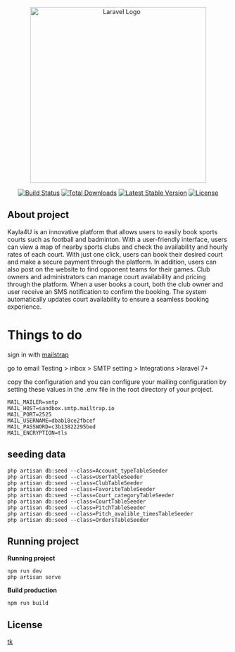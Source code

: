 <p align="center"><a href="https://laravel.com" target="_blank"><img src="https://raw.githubusercontent.com/laravel/art/master/logo-lockup/5%20SVG/2%20CMYK/1%20Full%20Color/laravel-logolockup-cmyk-red.svg" width="400" alt="Laravel Logo"></a></p>

<p align="center">
<a href="https://github.com/laravel/framework/actions"><img src="https://github.com/laravel/framework/workflows/tests/badge.svg" alt="Build Status"></a>
<a href="https://packagist.org/packages/laravel/framework"><img src="https://img.shields.io/packagist/dt/laravel/framework" alt="Total Downloads"></a>
<a href="https://packagist.org/packages/laravel/framework"><img src="https://img.shields.io/packagist/v/laravel/framework" alt="Latest Stable Version"></a>
<a href="https://packagist.org/packages/laravel/framework"><img src="https://img.shields.io/packagist/l/laravel/framework" alt="License"></a>
</p>

## About project

Kayla4U is an innovative platform that allows users to easily book sports courts such as football and badminton. With a user-friendly interface, users can view a map of nearby sports clubs and check the availability and hourly rates of each court. With just one click, users can book their desired court and make a secure payment through the platform. In addition, users can also post on the website to find opponent teams for their games. Club owners and administrators can manage court availability and pricing through the platform. When a user books a court, both the club owner and user receive an SMS notification to confirm the booking. The system automatically updates court availability to ensure a seamless booking experience.


# Things to do

sign in with [mailstrap](https://mailtrap.io/)

go to email Testing > inbox > SMTP setting > Integrations >laravel 7+

copy the configuration and you can configure your mailing configuration by setting these values in the .env file in the root directory of your project.
```
MAIL_MAILER=smtp
MAIL_HOST=sandbox.smtp.mailtrap.io
MAIL_PORT=2525
MAIL_USERNAME=dbab18ce2fbcef
MAIL_PASSWORD=c3b13822295bed
MAIL_ENCRYPTION=tls
```

## seeding data
```
php artisan db:seed --class=Account_typeTableSeeder
php artisan db:seed --class=UserTableSeeder
php artisan db:seed --class=ClubTableSeeder
php artisan db:seed --class=FavoriteTableSeeder
php artisan db:seed --class=Court_categoryTableSeeder
php artisan db:seed --class=CourtTableSeeder
php artisan db:seed --class=PitchTableSeeder
php artisan db:seed --class=Pitch_avalible_timesTableSeeder
php artisan db:seed --class=OrdersTableSeeder
```

## Running project

**Running project**

```
npm run dev
php artisan serve
```

**Build production**

```
npm run build
```

##

## License
[tk](https://github.com/tykeaboyloy)

